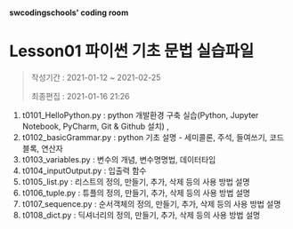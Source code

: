 #### swcodingschools' coding room  
# Lesson01 파이썬 기초 문법 실습파일
> 작성기간 : 2021-01-12 ~ 2021-02-25  
>
> 최종편집 : 2021-01-16 21:26  

1. t0101_HelloPython.py  :  python 개발환경 구축 실습(Python, Jupyter Notebook, PyCharm, Git & Github 설치) ,   
2. t0102_basicGrammar.py :  python 기초 설명 - 세미콜론, 주석, 들여쓰기, 코드블록, 연산자
3. t0103_variables.py :  변수의 개념, 변수명명법, 데이터타입  
4. t0104_inputOutput.py : 입출력 함수  
5. t0105_list.py : 리스트의 정의, 만들기, 추가, 삭제 등의 사용 방법 설명  
6. t0106_tuple.py :  튜플의 정의, 만들기, 추가, 삭제 등의 사용 방법 설명  
7. t0107_sequence.py : 순서객체의 정의, 만들기, 추가, 삭제 등의 사용 방법 설명  
8. t0108_dict.py :  딕셔너리의 정의, 만들기, 추가, 삭제 등의 사용 방법 설명  